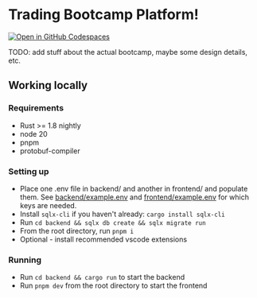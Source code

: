 # Trading Bootcamp Platform!

[![Open in GitHub Codespaces](https://github.com/codespaces/badge.svg)](https://codespaces.new/tradingbootcamp/platform?quickstart=1)

TODO: add stuff about the actual bootcamp, maybe some design details, etc.

## Working locally

### Requirements

- Rust >= 1.8 nightly
- node 20
- pnpm
- protobuf-compiler

### Setting up

- Place one .env file in backend/ and another in frontend/ and populate them. See [backend/example.env](backend/example.env) and [frontend/example.env](frontend/example.env) for which keys are needed.
- Install `sqlx-cli` if you haven't already: `cargo install sqlx-cli`
- Run `cd backend && sqlx db create && sqlx migrate run`
- From the root directory, run `pnpm i`
- Optional - install recommended vscode extensions

### Running

- Run `cd backend && cargo run` to start the backend
- Run `pnpm dev` from the root directory to start the frontend
